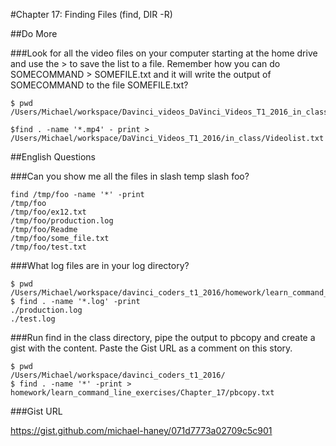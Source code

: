 #Chapter 17: Finding Files (find, DIR -R)

##Do More

###Look for all the video files on your computer starting at the home drive and use the > to save the list to a file. Remember how you can do SOMECOMMAND > SOMEFILE.txt and it will write the output of SOMECOMMAND to the file SOMEFILE.txt?

```
$ pwd 
/Users/Michael/workspace/Davinci_videos_DaVinci_Videos_T1_2016_in_class

$find . -name '*.mp4' - print > /Users/Michael/workspace/DaVinci_Videos_T1_2016/in_class/Videolist.txt
```
##English Questions

###Can you show me all the files in slash temp slash foo?

```
find /tmp/foo -name '*' -print
/tmp/foo
/tmp/foo/ex12.txt
/tmp/foo/production.log
/tmp/foo/Readme
/tmp/foo/some_file.txt
/tmp/foo/test.txt
```

###What log files are in your log directory?

```
$ pwd
/Users/Michael/workspace/davinci_coders_t1_2016/homework/learn_command_line_exercises/chapter_17/log
$ find . -name '*.log' -print
./production.log
./test.log
```

###Run find in the class directory, pipe the output to pbcopy and create a gist with the content. Paste the Gist URL as a comment on this story.
```
$ pwd
/Users/Michael/workspace/davinci_coders_t1_2016/
$ find . -name '*' -print > homework/learn_command_line_exercises/Chapter_17/pbcopy.txt
```

###Gist URL

https://gist.github.com/michael-haney/071d7773a02709c5c901

